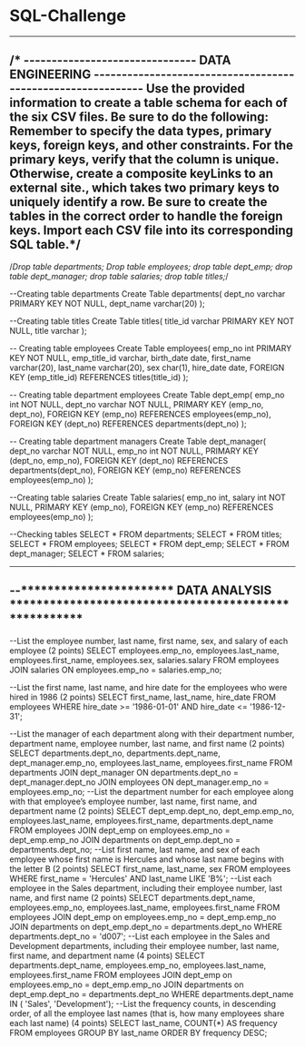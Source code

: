 # SQL-Challenge

------------------------------------------------------------------------------------------------------------------
/* -------------------------------  DATA ENGINEERING  ------------------------------------------------------------
Use the provided information to create a table schema for each of the six CSV files. Be sure to do the following:
Remember to specify the data types, primary keys, foreign keys, and other constraints.
For the primary keys, verify that the column is unique. Otherwise, create a composite keyLinks to an external site., 
	which takes two primary keys to uniquely identify a row.
Be sure to create the tables in the correct order to handle the foreign keys.
Import each CSV file into its corresponding SQL table.*/
------------------------------------------------------------------------------------------------------------------

/*Drop table departments;
Drop table employees;
drop table dept_emp;
drop table dept_manager;
drop table salaries;
drop table titles;*/

--Creating table departments
Create Table departments(
	dept_no varchar PRIMARY KEY NOT NULL,
	dept_name varchar(20)
);

--Creating table titles 
Create Table titles(
	title_id varchar PRIMARY KEY NOT NULL,
	title varchar
);

-- Creating table employees
Create Table employees(
	emp_no int PRIMARY KEY NOT NULL,
	emp_title_id varchar,
	birth_date date,
	first_name varchar(20),
	last_name varchar(20),
	sex char(1),
	hire_date date,
	FOREIGN KEY (emp_title_id) REFERENCES titles(title_id)
);

-- Creating table department employees
Create Table dept_emp(
	emp_no int NOT NULL,
	dept_no varchar NOT NULL,
	PRIMARY KEY (emp_no, dept_no),
	FOREIGN KEY (emp_no) REFERENCES employees(emp_no),
	FOREIGN KEY (dept_no) REFERENCES departments(dept_no)
);

-- Creating table department managers
Create Table dept_manager(
	dept_no varchar NOT NULL,
	emp_no int NOT NULL,
	PRIMARY KEY  (dept_no, emp_no),
	FOREIGN KEY (dept_no) REFERENCES departments(dept_no),
	FOREIGN KEY (emp_no) REFERENCES employees(emp_no)
);

--Creating table salaries
Create Table salaries(
	emp_no int,
	salary int NOT NULL,
	PRIMARY KEY (emp_no),
	FOREIGN KEY (emp_no) REFERENCES employees(emp_no)
);

--Checking tables 
SELECT * FROM departments;
SELECT * FROM titles;
SELECT * FROM employees;
SELECT * FROM dept_emp;
SELECT * FROM dept_manager;
SELECT * FROM salaries;
	
----------------------------------------------------------------------------------------------
--*********************** DATA ANALYSIS  *****************************************************
----------------------------------------------------------------------------------------------

--List the employee number, last name, first name, sex, and salary of each employee (2 points)
SELECT 
    employees.emp_no,
    employees.last_name,
    employees.first_name,
    employees.sex,
    salaries.salary
FROM
    employees
JOIN
    salaries ON employees.emp_no = salaries.emp_no;

--List the first name, last name, and hire date for the employees who were hired in 1986 (2 points)
SELECT 
	first_name,
	last_name,
	hire_date
FROM
	employees 
WHERE 
	hire_date >= '1986-01-01' AND hire_date <= '1986-12-31';

--List the manager of each department along with their department number, department name, employee number, last name, and first name (2 points)
SELECT
	departments.dept_no,
	departments.dept_name,
	dept_manager.emp_no,
	employees.last_name,
	employees.first_name
FROM
	departments 
JOIN
	dept_manager ON departments.dept_no = dept_manager.dept_no
JOIN
	employees ON dept_manager.emp_no = employees.emp_no;
--List the department number for each employee along with that employee’s employee number, last name, first name, and department name (2 points)
SELECT 
	dept_emp.dept_no,
	dept_emp.emp_no,
	employees.last_name,
	employees.first_name,
	departments.dept_name
FROM
	employees
JOIN
	dept_emp on employees.emp_no = dept_emp.emp_no
JOIN
	departments on dept_emp.dept_no = departments.dept_no;
--List first name, last name, and sex of each employee whose first name is Hercules and whose last name begins with the letter B (2 points)
SELECT 
	first_name,
	last_name,
	sex
FROM
	employees
WHERE
	first_name = 'Hercules' AND	last_name LIKE 'B%';
--List each employee in the Sales department, including their employee number, last name, and first name (2 points)
SELECT
	departments.dept_name,
	employees.emp_no,
	employees.last_name,
	employees.first_name
FROM
	employees
JOIN
	dept_emp on employees.emp_no = dept_emp.emp_no
JOIN
	departments on dept_emp.dept_no = departments.dept_no 
WHERE 
	departments.dept_no = 'd007'; 
--List each employee in the Sales and Development departments, including their employee number, last name, first name, and department name (4 points)
SELECT
	departments.dept_name,
	employees.emp_no,
	employees.last_name,
	employees.first_name
FROM
	employees
JOIN
	dept_emp on employees.emp_no = dept_emp.emp_no
JOIN
	departments on dept_emp.dept_no = departments.dept_no 
WHERE 
	departments.dept_name IN ( 'Sales', 'Development');
--List the frequency counts, in descending order, of all the employee last names (that is, how many employees share each last name) (4 points)
SELECT
	last_name, COUNT(*) AS frequency
FROM 
	employees
GROUP BY
	last_name
ORDER BY
	frequency DESC;